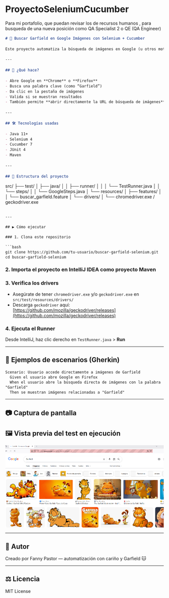 # ProyectoSeleniumCucumber
Para mi portafolio, que puedan revisar los de recursos humanos , para busqueda de una nueva posición como QA Specialist 2 o  QE (QA Engineer)

```markdown
# 🧪 Buscar Garfield en Google Imágenes con Selenium + Cucumber

Este proyecto automatiza la búsqueda de imágenes en Google (u otros motores) usando **Selenium WebDriver**, **Cucumber** y **Gherkin**, ejecutando escenarios BDD desde IntelliJ con Maven.

---

## 📌 ¿Qué hace?

- Abre Google en **Chrome** o **Firefox**
- Busca una palabra clave (como “Garfield”)
- Da clic en la pestaña de imágenes
- Valida si se muestran resultados
- También permite **abrir directamente la URL de búsqueda de imágenes**

---

## 🛠 Tecnologías usadas

- Java 11+
- Selenium 4
- Cucumber 7
- JUnit 4
- Maven

---

## 📁 Estructura del proyecto

```

src/
├── test/
│   ├── java/
│   │   ├── runner/
│   │   │   └── TestRunner.java
│   │   └── steps/
│   │       └── GoogleSteps.java
│   └── resources/
│       ├── features/
│       │   └── buscar\_garfield.feature
│       └── drivers/
│           └── chromedriver.exe / geckodriver.exe

````

---

## ▶️ Cómo ejecutar

### 1. Clona este repositorio

```bash
git clone https://github.com/tu-usuario/buscar-garfield-selenium.git
cd buscar-garfield-selenium
````

### 2. Importa el proyecto en IntelliJ IDEA como **proyecto Maven**

### 3. Verifica los drivers

* Asegúrate de tener `chromedriver.exe` y/o `geckodriver.exe` en `src/test/resources/drivers/`
* Descarga `geckodriver` aquí: [https://github.com/mozilla/geckodriver/releases](https://github.com/mozilla/geckodriver/releases)

### 4. Ejecuta el Runner

Desde IntelliJ, haz clic derecho en `TestRunner.java` > **Run**

---

## 🧪 Ejemplos de escenarios (Gherkin)

```gherkin
Scenario: Usuario accede directamente a imágenes de Garfield
  Given el usuario abre Google en Firefox
  When el usuario abre la búsqueda directa de imágenes con la palabra "Garfield"
  Then se muestran imágenes relacionadas a "Garfield"
```

---

## 📷 Captura de pantalla

## 🖼 Vista previa del test en ejecución

![Prueba automatizada en Firefox](docs/garfield_test.png)

---

## 🧠 Autor

Creado por Fanny Pastor — automatización con cariño y Garfield 🐱

---

## ⚖️ Licencia

MIT License

```

